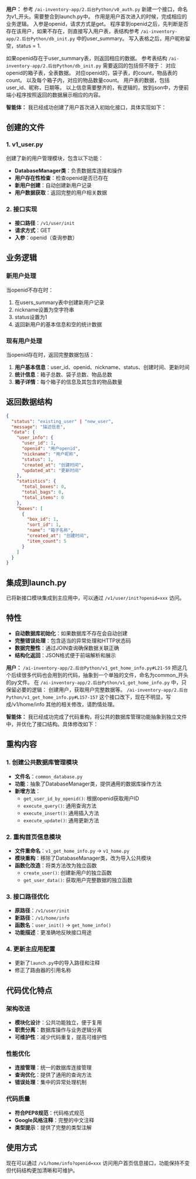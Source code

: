 **用户：** 参考 `/ai-inventory-app/2.后台Python/v0_auth.py` 新建一个接口，命名为v1_开头。需要整合到launch.py中。 
 作用是用户首次进入的时候，完成相应的业务逻辑。 
 入参是openid，请求方式是get。 
 程序拿到openid之后，先判断是否存在该用户，如果不存在，则直接写入用户表，表结构参考 `/ai-inventory-app/2.后台Python/db_init.py` 中的user_summary。 
 写入表格之后，用户昵称留空，status = 1. 
 
 如果openid存在于user_summary表，则返回相应的数据。 
 参考表结构 `/ai-inventory-app/2.后台Python/db_init.py` 需要返回的包括但不限于： 
 对应openid的箱子表，全表数据。 
 对应openid的，袋子表，的count，物品表的count。 
 以及每个箱子内，对应的物品数量count。 
 用户表的数据，包括user_id、昵称，日期等。 
 以上信息需要整齐的，有逻辑的，放到json中，方便前端小程序按照返回的数据展示相应的内容。

**智能体：** 我已经成功创建了用户首次进入初始化接口，具体实现如下：

## 创建的文件

### 1. v1_user.py
创建了新的用户管理模块，包含以下功能：
- **DatabaseManager类**：负责数据库连接和操作
- **用户存在性检查**：检查openid是否已存在
- **新用户创建**：自动创建新用户记录
- **用户数据获取**：返回完整的用户相关数据

### 2. 接口实现
- **接口路径**：`/v1/user/init`
- **请求方式**：GET
- **入参**：openid（查询参数）

## 业务逻辑

### 新用户处理
当openid不存在时：
1. 在users_summary表中创建新用户记录
2. nickname设置为空字符串
3. status设置为1
4. 返回新用户的基本信息和空的统计数据

### 现有用户处理
当openid存在时，返回完整数据包括：
1. **用户基本信息**：user_id、openid、nickname、status、创建时间、更新时间
2. **统计信息**：箱子总数、袋子总数、物品总数
3. **箱子详情**：每个箱子的信息及其包含的物品数量

## 返回数据结构

```json
{
  "status": "existing_user" | "new_user",
  "message": "描述信息",
  "data": {
    "user_info": {
      "user_id": 1,
      "openid": "用户openid",
      "nickname": "用户昵称",
      "status": 1,
      "created_at": "创建时间",
      "updated_at": "更新时间"
    },
    "statistics": {
      "total_boxes": 0,
      "total_bags": 0,
      "total_items": 0
    },
    "boxes": [
      {
        "box_id": 1,
        "sort_id": 1,
        "name": "箱子名称",
        "created_at": "创建时间",
        "item_count": 5
      }
    ]
  }
}
```

## 集成到launch.py
已将新接口模块集成到主应用中，可以通过 `/v1/user/init?openid=xxx` 访问。

## 特性
- **自动数据库初始化**：如果数据库不存在会自动创建
- **完整错误处理**：包含适当的异常处理和HTTP状态码
- **数据完整性**：通过JOIN查询确保数据关联正确
- **结构化返回**：JSON格式便于前端解析和展示

**用户：** `/ai-inventory-app/2.后台Python/v1_get_home_info.py#L21-59`  把这几个后续很多代码也会用到的代码，抽象到一个单独的文件，命名为common_开头的py文件。 
 在 `/ai-inventory-app/2.后台Python/v1_get_home_info.py` 中，只保留必要的逻辑： 
 创建用户，获取用户完整数据等。 
 `/ai-inventory-app/2.后台Python/v1_get_home_info.py#L157-157`  这个接口改下，现在不明显，写成/v1/home/info 
 其他的相关修改，请酌情处理。

**智能体：** 我已经成功完成了代码重构，将公共的数据库管理功能抽象到独立文件中，并优化了接口结构。具体修改如下：

## 重构内容

### 1. 创建公共数据库管理模块
- **文件名**：`common_database.py`
- **功能**：抽象了DatabaseManager类，提供通用的数据库操作方法
- **新增方法**：
  - `get_user_id_by_openid()`: 根据openid获取用户ID
  - `execute_query()`: 通用查询方法
  - `execute_insert()`: 通用插入方法
  - `execute_update()`: 通用更新方法

### 2. 重构首页信息模块
- **文件重命名**：`v1_get_home_info.py` → `v1_home.py`
- **模块重构**：移除了DatabaseManager类，改为导入公共模块
- **函数化改造**：将类方法改为独立函数
  - `create_user()`: 创建新用户的独立函数
  - `get_user_data()`: 获取用户完整数据的独立函数

### 3. 接口路径优化
- **原路径**：`/v1/user/init`
- **新路径**：`/v1/home/info`
- **函数名**：`user_init()` → `get_home_info()`
- **功能描述**：更准确地反映接口用途

### 4. 更新主应用配置
- 更新了`launch.py`中的导入路径和注释
- 修正了路由器的引用名称

## 代码优化特点

### 架构改进
- **模块化设计**：公共功能独立，便于复用
- **职责分离**：数据库操作与业务逻辑分离
- **可维护性**：减少代码重复，提高可维护性

### 性能优化
- **连接管理**：统一的数据库连接管理
- **查询优化**：提供了通用的查询方法
- **错误处理**：集中的异常处理机制

### 代码质量
- **符合PEP8规范**：代码格式规范
- **Google风格注释**：完整的中文注释
- **类型提示**：提供了完整的类型注解

## 使用方式
现在可以通过 `/v1/home/info?openid=xxx` 访问用户首页信息接口，功能保持不变但代码结构更加清晰和可维护。